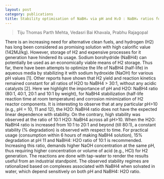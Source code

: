 ```yaml
---
layout: post
category: publications
title: Stability optimisation of NaBH₄ via pH and H₂O : NaBH₄ ratios for large scale hydrogen production
---
```


>Tiju Thomas Parth Mehta, Vedasri Bai Khavala, Prabhu Rajagopal

There is an increasing need for alternative clean fuels, and hydrogen (H2) has long been considered as promising solution with high calorific value (142MJ/kg). However, storage of H2 and expensive processes for it generation have hindered its usage. Sodium borohydride (NaBH4) can potentially be used as an economically viable means of H2 storage. Thus far, there have been attempts to optimize the life of NaBH4 (half-life) in aqueous media by stabilizing it with sodium hydroxide (NaOH) for various pH values [1]. Other reports have shown that H2 yield and reaction kinetics remained constant for all ratios of H2O to NaBH4 > 30:1, without any acidic catalysts [2]. Here we highlight the importance of pH and H2O: NaBH4 ratio (80:1, 40:1, 20:1 and 10:1 by weight), for NaBH4 stabilization (half-life reaction time at room temperature) and corrosion minimization of H2 reactor components. It is interesting to observe that at any particular pH>10 (e.g., pH = 10, 11 and 12), the H2O: NaBH4 ratio does not have the expected linear dependence with stability. On the contrary, high stability was observed at the ratio of 10:1 H2O: NaBH4 across all pH>10. When the H2O: NaBH4 ratio is increased from 10:1 to 20:1 and beyond (till 80:1), a constant stability (% degradation) is observed with respect to time. For practical usage (consumption within 6 hours of making NaBH4 solution), 15% degradation at pH 11 and NaBH4: H2O ratio of 10:1 is recommended. Increasing this ratio, demands higher NaOH concentration at the same pH, thus requiring higher concentration or volume of acid (e.g., HCl) for H­2 generation. The reactions are done with tap-water to render the results useful from an industrial standpoint. The observed stability regimes are rationalized based on complexes associated with NaBH4 when solvated in water, which depend sensitively on both pH and NaBH4: H2O ratio.
